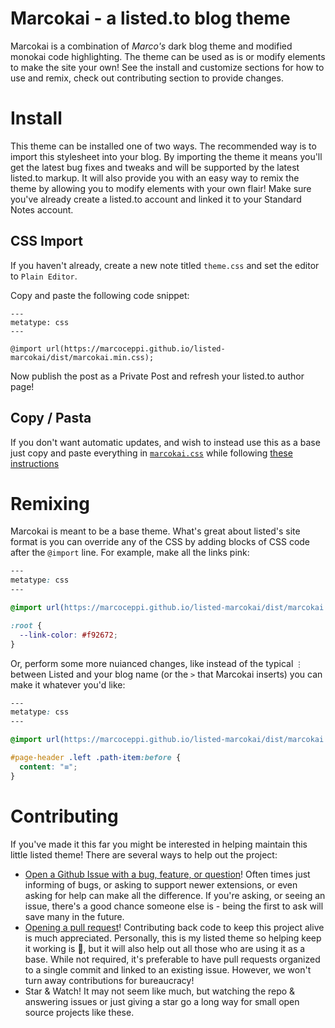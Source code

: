 # Marcokai - a listed.to blog theme

Marcokai is a combination of _Marco's_ dark blog theme and modified monokai code highlighting.
The theme can be used as is or modify elements to make the site your own!
See the install and customize sections for how to use and remix, check out contributing section to provide changes.

# Install

This theme can be installed one of two ways.
The recommended way is to import this stylesheet into your blog.
By importing the theme it means you'll get the latest bug fixes and tweaks and will be supported by the latest listed.to markup.
It will also provide you with an easy way to remix the theme by allowing you to modify elements with your own flair!
Make sure you've already create a listed.to account and linked it to your Standard Notes account.

## CSS Import

If you haven't already, create a new note titled `theme.css` and set the editor to `Plain Editor`.

Copy and paste the following code snippet:

```
---
metatype: css
---

@import url(https://marcoceppi.github.io/listed-marcokai/dist/marcokai.min.css);
```

Now publish the post as a Private Post and refresh your listed.to author page!

## Copy / Pasta

If you don't want automatic updates, and wish to instead use this as a base just copy and paste everything in [`marcokai.css`](/src/marcokai.css) while following [these instructions](https://docs.standardnotes.org/listed/styles#to-stylize-your-blog-with-custom-css)

# Remixing

Marcokai is meant to be a base theme.
What's great about listed's site format is you can override any of the CSS by adding blocks of CSS code after the `@import` line.
For example, make all the links pink:

```css
---
metatype: css
---

@import url(https://marcoceppi.github.io/listed-marcokai/dist/marcokai.min.css);

:root {
  --link-color: #f92672;
}
```

Or, perform some more nuianced changes, like instead of the typical `⋮` between Listed and your blog name (or the `>` that Marcokai inserts) you can make it whatever you'd like:

```css
---
metatype: css
---

@import url(https://marcoceppi.github.io/listed-marcokai/dist/marcokai.min.css);

#page-header .left .path-item:before {
  content: "≡";
}
```

# Contributing

If you've made it this far you might be interested in helping maintain this little listed theme!
There are several ways to help out the project:

* [Open a Github Issue with a bug, feature, or question](https://github.com/marcoceppi/listed-marcokai/issues)!
  Often times just informing of bugs, or asking to support newer extensions, or even asking for help can make all the difference.
  If you're asking, or seeing an issue, there's a good chance someone else is - being the first to ask will save many in the future.
* [Opening a pull request](https://github.com/marcoceppi/listed-marcokai/network/members)!
  Contributing back code to keep this project alive is much appreciated.
  Personally, this is my listed theme so helping keep it working is :100:, but it will also help out all those who are using it as a base.
  While not required, it's preferable to have pull requests organized to a single commit and linked to an existing issue.
  However, we won't turn away contributions for bureaucracy!
* Star & Watch!
  It may not seem like much, but watching the repo & answering issues or just giving a star go a long way for small open source projects like these.
